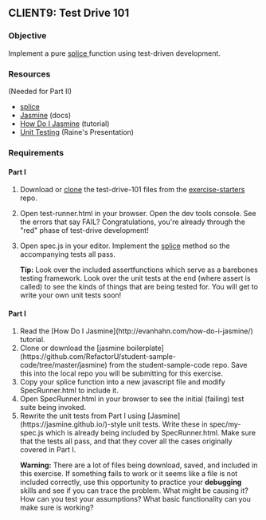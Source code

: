 ## CLIENT9: Test Drive 101

### Objective

Implement a pure [splice ](https://developer.mozilla.org/en-US/docs/Web/JavaScript/Reference/Global_Objects/Array/splice)function using test-driven development.

### Resources

(Needed for Part II)

*   [splice](https://developer.mozilla.org/en-US/docs/Web/JavaScript/Reference/Global_Objects/Array/splice)
*   [Jasmine](https://jasmine.github.io/) (docs)
*   [How Do I Jasmine](http://evanhahn.com/how-do-i-jasmine/) (tutorial)
*   [Unit Testing](https://slid.es/rainelourie/unit-testing/fullscreen) (Raine's Presentation)

### Requirements

#### Part I

1.  Download or [clone](http://stackoverflow.com/questions/1872113/how-do-i-clone-a-github-project-to-run-locally) the test-drive-101 files from the [exercise-starters ](https://github.com/RefactorU/exercise-starters/tree/master/client-js/test-drive-101) repo.
2.  Open test-runner.html in your browser. Open the dev tools console.
See the errors that say FAIL? Congratulations, you're already through the "red" phase of
test-drive development!
3.  Open spec.js in your editor. Implement the [splice](https://developer.mozilla.org/en-US/docs/Web/JavaScript/Reference/Global_Objects/Array/splice) method so the accompanying tests all pass.

    **Tip:** Look over the included assertfunctions which serve as a barebones testing framework. Look over the unit
tests at the end (where assert is called) to see the kinds of things that
are being tested for. You will get to write your own unit tests soon!

#### Part I
<ol class="list-spaced"> <li>Read the [How Do I Jasmine](http://evanhahn.com/how-do-i-jasmine/) tutorial.</li><li>Clone or download the [jasmine boilerplate](https://github.com/RefactorU/student-sample-code/tree/master/jasmine) from the student-sample-code repo. Save this into the local repo you will
be submitting for this exercise.</li><li>Copy your splice function into a new javascript file and modify
SpecRunner.html to include it.</li><li>Open SpecRunner.html in your browser to see the initial (failing) test suite
being invoked.</li><li>Rewrite the unit tests from Part I using [Jasmine](https://jasmine.github.io/)-style unit tests. Write these in spec/my-spec.js which is already being
included by SpecRunner.html. Make sure that the tests all pass, and that
they cover all the cases originally covered in Part I.</li>

**Warning:** There are a lot of
files being download, saved, and included in this exercise. If something fails to
work or it seems like a file is not included correctly, use this opportunity
to practice your **debugging** skills and see if you can trace the
problem. What might be causing it? How can you test your assumptions? What
basic functionality can you make sure is working?
